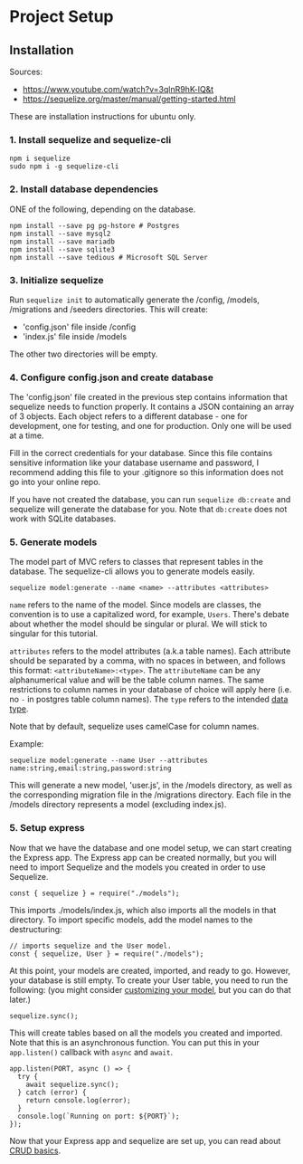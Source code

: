 # Project Setup

## Installation

Sources:

- https://www.youtube.com/watch?v=3qlnR9hK-lQ&t
- https://sequelize.org/master/manual/getting-started.html

These are installation instructions for ubuntu only.

### 1. Install sequelize and sequelize-cli

```
npm i sequelize
sudo npm i -g sequelize-cli
```

### 2. Install database dependencies

ONE of the following, depending on the database.

```
npm install --save pg pg-hstore # Postgres
npm install --save mysql2
npm install --save mariadb
npm install --save sqlite3
npm install --save tedious # Microsoft SQL Server
```

### 3. Initialize sequelize

Run `sequelize init` to automatically generate the /config, /models, /migrations and /seeders directories. This will create:

- 'config.json' file inside /config
- 'index.js' file inside /models

The other two directories will be empty.

### 4. Configure config.json and create database

The 'config.json' file created in the previous step contains information that sequelize needs to function properly. It contains a JSON containing an array of 3 objects. Each object refers to a different database - one for development, one for testing, and one for production. Only one will be used at a time.

Fill in the correct credentials for your database. Since this file contains sensitive information like your database username and password, I recommend adding this file to your .gitignore so this information does not go into your online repo.

If you have not created the database, you can run `sequelize db:create` and sequelize will generate the database for you. Note that `db:create` does not work with SQLite databases.

### 5. Generate models

The model part of MVC refers to classes that represent tables in the database. The sequelize-cli allows you to generate models easily.

```
sequelize model:generate --name <name> --attributes <attributes>
```

`name` refers to the name of the model. Since models are classes, the convention is to use a capitalized word, for example, `Users`. There's debate about whether the model should be singular or plural. We will stick to singular for this tutorial.

`attributes` refers to the model attributes (a.k.a table names). Each attribute should be separated by a comma, with no spaces in between, and follows this format: `<attributeName>:<type>`. The `attributeName` can be any alphanumerical value and will be the table column names. The same restrictions to column names in your database of choice will apply here (i.e. no `-` in postgres table column names). The `type` refers to the intended [data type](https://sequelize.org/v5/manual/data-types.html).

Note that by default, sequelize uses camelCase for column names.

Example:

```
sequelize model:generate --name User --attributes name:string,email:string,password:string
```

This will generate a new model, 'user.js', in the /models directory, as well as the corresponding migration file in the /migrations directory. Each file in the /models directory represents a model (excluding index.js).

### 5. Setup express

Now that we have the database and one model setup, we can start creating the Express app. The Express app can be created normally, but you will need to import Sequelize and the models you created in order to use Sequelize.

```
const { sequelize } = require("./models");
```

This imports ./models/index.js, which also imports all the models in that directory. To import specific models, add the model names to the destructuring:

```
// imports sequelize and the User model.
const { sequelize, User } = require("./models");
```

At this point, your models are created, imported, and ready to go. However, your database is still empty. To create your User table, you need to run the following: (you might consider [customizing your model](/docs/customizing-models.md), but you can do that later.)

```
sequelize.sync();
```

This will create tables based on all the models you created and imported. Note that this is an asynchronous function. You can put this in your `app.listen()` callback with `async` and `await`.

```
app.listen(PORT, async () => {
  try {
    await sequelize.sync();
  } catch (error) {
    return console.log(error);
  }
  console.log(`Running on port: ${PORT}`);
});
```

Now that your Express app and sequelize are set up, you can read about [CRUD basics](/docs/basic-crud.md).
